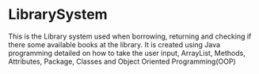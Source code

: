 # LibrarySystem
This is the Library system used when borrowing, returning and checking if there some available books at the library. It is created using Java programming detailed on how to take the user input, ArrayList, Methods, Attributes, Package, Classes and Object Oriented Programming(OOP)
